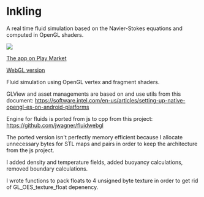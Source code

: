 # Inkling

A real time fluid simulation based on the Navier-Stokes equations and computed in OpenGL shaders.

[![](https://mishurov.000webhostapp.com/github/fluid/Screenshot1.png )](https://play.google.com/store/apps/details?id=uk.co.mishurov.fluid)

[The app on Play Market](https://play.google.com/store/apps/details?id=uk.co.mishurov.fluid)

[WebGL version](http://mishurov.co.uk/inkling/index.html)

Fluid simulation using OpenGL vertex and fragment shaders.

GLView and asset managements are based on and use utils from this document:
https://software.intel.com/en-us/articles/setting-up-native-opengl-es-on-android-platforms

Engine for fluids is ported from js to cpp from this project:
https://github.com/jwagner/fluidwebgl

The ported version isn't perfectly memory efficient because I allocate unnecessary bytes for STL maps and pairs in order to keep the architecture from the js project.

I added density and temperature fields, added buoyancy calculations, removed boundary calculations.

I wrote functions to pack floats to 4 unsigned byte texture in order to get rid of GL_OES_texture_float depenency.

